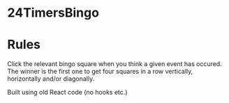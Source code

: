 # 24TimersBingo

# Rules

Click the relevant bingo square when you think a given event has occured. The winner is the first one to get four squares in a row vertically, horizontally and/or diagonally.

Built using old React code (no hooks etc.)